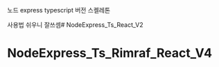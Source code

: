 노드 express typescript 버전 스켈레톤

사용법 쉬우니 잘쓰셈# NodeExpress_Ts_React_V2
# NodeExpress_Ts_Rimraf_React_V4
